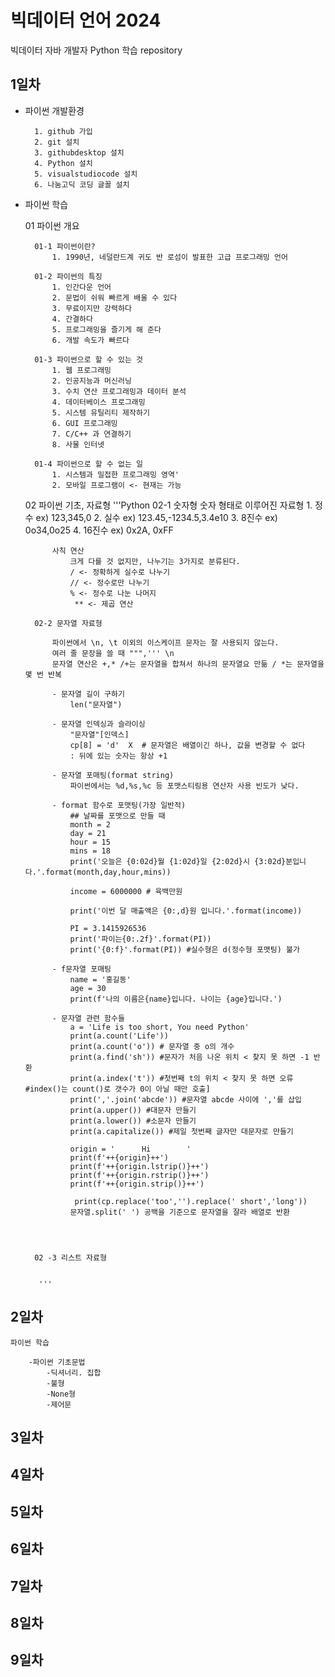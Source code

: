# 빅데이터 언어 2024
빅데이터 자바 개발자 Python 학습 repository

## 1일차
- 파이썬 개발환경

        1. github 가입
        2. git 설치
        3. githubdesktop 설치
        4. Python 설치
        5. visualstudiocode 설치
        6. 나눔고딕 코딩 글꼴 설치


- 파이썬 학습

    01 파이썬 개요

        01-1 파이썬이란?
            1. 1990년, 네덜란드계 귀도 반 로섬이 발표한 고급 프로그래밍 언어

        01-2 파이썬의 특징
            1. 인간다운 언어
            2. 문법이 쉬워 빠르게 배울 수 있다
            3. 무료이지만 강력하다
            4. 간결하다
            5. 프로그래밍을 즐기게 해 준다
            6. 개발 속도가 빠르다

        01-3 파이썬으로 할 수 있는 것
            1. 웹 프로그래밍
            2. 인공지능과 머신러닝
            3. 수치 연산 프로그래밍과 데이터 분석
            4. 데이터베이스 프로그래밍
            5. 시스템 유틸리티 제작하기
            6. GUI 프로그래밍
            7. C/C++ 과 연결하기
            8. 사물 인터넷
        
        01-4 파이썬으로 할 수 없는 일
            1. 시스템과 밀접한 프로그래밍 영역'
            2. 모바일 프로그램이 <- 현재는 가능


    02 파이썬 기초, 자료형
        '''Python
        02-1 숫자형
            숫자 형태로 이루어진 자료형
                1. 정수 ex) 123,345,0
                2. 실수 ex) 123.45,-1234.5,3.4e10
                3. 8진수 ex) 0o34,0o25
                4. 16진수 ex) 0x2A, 0xFF

            사칙 연산
                크게 다를 것 없지만, 나누기는 3가지로 분류된다.
                / <- 정확하게 실수로 나누기
                // <- 정수로만 나누기
                % <- 정수로 나눈 나머지
                 ** <- 제곱 연산

        02-2 문자열 자료형

            파이썬에서 \n, \t 이외의 이스케이프 문자는 잘 사용되지 않는다.
            여러 줄 문장을 쓸 때 """,''' \n
            문자열 연산은 +,* /+는 문자열을 합쳐서 하나의 문자열요 만듦 / *는 문자열을 몇 번 반복

            - 문자열 길이 구하기
                len("문자열")

            - 문자열 인덱싱과 슬라이싱
                "문자열"[인덱스]
                cp[8] = 'd'  X  # 문자열은 배열이긴 하나, 값을 변경할 수 없다
                : 뒤에 있는 숫자는 항상 +1

            - 문자열 포매팅(format string)
                파이썬에서는 %d,%s,%c 등 포맷스티링용 연산자 사용 빈도가 낮다.

            - format 함수로 포맷팅(가장 일반적)
                ## 날짜를 포맷으로 만들 때
                month = 2
                day = 21
                hour = 15
                mins = 18
                print('오늘은 {0:02d}월 {1:02d}일 {2:02d}시 {3:02d}분입니다.'.format(month,day,hour,mins))

                income = 6000000 # 육백만원

                print('이번 달 매출액은 {0:,d}원 입니다.'.format(income))

                PI = 3.1415926536
                print('파이는{0:.2f}'.format(PI))
                print('{0:f}'.format(PI)) #실수형은 d(정수형 포맷팅) 불가

            - f문자열 포매팅
                name = '홍길동'
                age = 30
                print(f'나의 이름은{name}입니다. 나이는 {age}입니다.')

            - 문자열 관련 함수들
                a = 'Life is too short, You need Python'
                print(a.count('Life'))
                print(a.count('o')) # 문자열 중 o의 개수
                print(a.find('sh')) #문자가 처음 나온 위치 < 찾지 못 하면 -1 반환
                print(a.index('t')) #첫번째 t의 위치 < 찾지 못 하면 오류 #index()는 count()로 갯수가 0이 아닐 때만 호출]
                print(','.join('abcde')) #문자열 abcde 사이에 ','를 삽입
                print(a.upper()) #대문자 만들기
                print(a.lower()) #소문자 만들기
                print(a.capitalize()) #제일 첫번째 글자만 대문자로 만들기

                origin = '      Hi        '
                print(f'++{origin}++')
                print(f'++{origin.lstrip()}++')
                print(f'++{origin.rstrip()}++')
                print(f'++{origin.strip()}++')
              
                 print(cp.replace('too','').replace(' short','long'))
                문자열.split(' ') 공백을 기준으로 문자열을 잘라 배열로 반환
                   
                    


        02 -3 리스트 자료형


         '''
## 2일차

    파이썬 학습

        -파이썬 기초문법
            -딕셔너리. 집합
            -불형
            -None형
            -제어문

## 3일차

## 4일차

## 5일차

## 6일차

## 7일차

## 8일차

## 9일차
